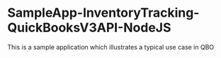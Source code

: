 # SampleApp-InventoryTracking-QuickBooksV3API-NodeJS

This is a sample application which illustrates a typical use case in QBO
